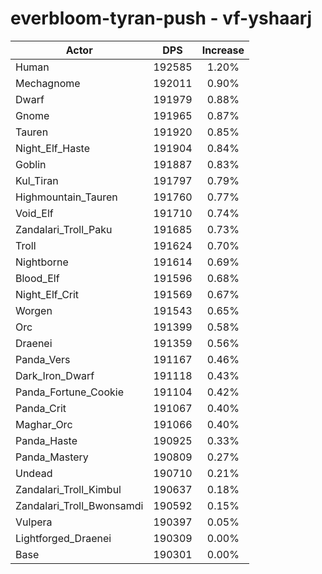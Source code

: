# everbloom-tyran-push - vf-yshaarj
| Actor | DPS | Increase |
|---|:---:|:---:|
|Human|192585|1.20%|
|Mechagnome|192011|0.90%|
|Dwarf|191979|0.88%|
|Gnome|191965|0.87%|
|Tauren|191920|0.85%|
|Night_Elf_Haste|191904|0.84%|
|Goblin|191887|0.83%|
|Kul_Tiran|191797|0.79%|
|Highmountain_Tauren|191760|0.77%|
|Void_Elf|191710|0.74%|
|Zandalari_Troll_Paku|191685|0.73%|
|Troll|191624|0.70%|
|Nightborne|191614|0.69%|
|Blood_Elf|191596|0.68%|
|Night_Elf_Crit|191569|0.67%|
|Worgen|191543|0.65%|
|Orc|191399|0.58%|
|Draenei|191359|0.56%|
|Panda_Vers|191167|0.46%|
|Dark_Iron_Dwarf|191118|0.43%|
|Panda_Fortune_Cookie|191104|0.42%|
|Panda_Crit|191067|0.40%|
|Maghar_Orc|191066|0.40%|
|Panda_Haste|190925|0.33%|
|Panda_Mastery|190809|0.27%|
|Undead|190710|0.21%|
|Zandalari_Troll_Kimbul|190637|0.18%|
|Zandalari_Troll_Bwonsamdi|190592|0.15%|
|Vulpera|190397|0.05%|
|Lightforged_Draenei|190309|0.00%|
|Base|190301|0.00%|

